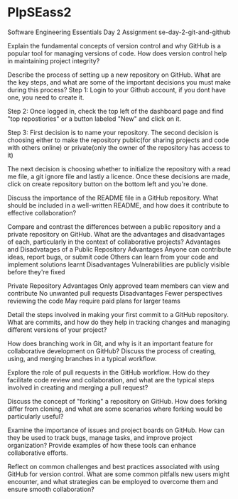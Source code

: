 # PlpSEass2
Software Engineering Essentials Day 2 Assignment
se-day-2-git-and-github

Explain the fundamental concepts of version control and why GitHub is a popular tool for managing versions of code. How does version control help in maintaining project integrity?

Describe the process of setting up a new repository on GitHub. What are the key steps, and what are some of the important decisions you must make during this process?
Step 1: Login to your Github account, if you dont have one, you need to create it.

Step 2: Once logged in, check the top left of the dashboard page and find "top repostiories" or a button labeled "New" and click on it.

Step 3: First decision is to name your repository. The second decision is choosing either to make the repository public(for sharing projects and code with others online) or private(only the owner of the repository has access to it)

The next decision is choosing whether to initialize the repository with a read me file, a git ignore file and lastly a licence. Once these decisions are made, click on create repository button on the bottom left and you're done.

Discuss the importance of the README file in a GitHub repository. What should be included in a well-written README, and how does it contribute to effective collaboration?

Compare and contrast the differences between a public repository and a private repository on GitHub. What are the advantages and disadvantages of each, particularly in the context of collaborative projects?
Advantages and Disadvatages of a Public Repository
Advantages
Anyone can contribute ideas, report bugs, or submit code
Others can learn from your code and implement solutions learnt
Disadvantages
Vulnerabilities are publicly visible before they're fixed

Private Repository Advantages
Only approved team members can view and contribute
No unwanted pull requests
Disadvantages
Fewer perspectives reviewing the code
May require paid plans for larger teams

Detail the steps involved in making your first commit to a GitHub repository. What are commits, and how do they help in tracking changes and managing different versions of your project?

How does branching work in Git, and why is it an important feature for collaborative development on GitHub? Discuss the process of creating, using, and merging branches in a typical workflow.

Explore the role of pull requests in the GitHub workflow. How do they facilitate code review and collaboration, and what are the typical steps involved in creating and merging a pull request?

Discuss the concept of "forking" a repository on GitHub. How does forking differ from cloning, and what are some scenarios where forking would be particularly useful?

Examine the importance of issues and project boards on GitHub. How can they be used to track bugs, manage tasks, and improve project organization? Provide examples of how these tools can enhance collaborative efforts.

Reflect on common challenges and best practices associated with using GitHub for version control. What are some common pitfalls new users might encounter, and what strategies can be employed to overcome them and ensure smooth collaboration?
